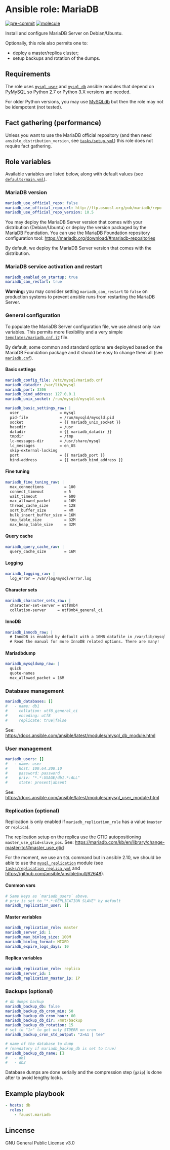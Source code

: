 # Ansible role: MariaDB

[![pre-commit](https://github.com/fauust/ansible-role-mariadb/actions/workflows/pre-commit.yml/badge.svg)](https://github.com/fauust/ansible-role-mariadb/actions/workflows/pre-commit.yml)
[![molecule](https://github.com/fauust/ansible-role-mariadb/actions/workflows/molecule.yml/badge.svg)](https://github.com/fauust/ansible-role-mariadb/actions/workflows/molecule.yml)

Install and configure MariaDB Server on Debian/Ubuntu.

Optionally, this role also permits one to:

- deploy a master/replica cluster;
- setup backups and rotation of the dumps.

## Requirements

The role uses
[`mysql_user`](https://docs.ansible.com/ansible/latest/modules/mysql_user_module.html)
and
[`mysql_db`](https://docs.ansible.com/ansible/latest/modules/mysql_db_module.html)
ansible modules that depend on [PyMySQL](https://github.com/PyMySQL/PyMySQL) so
Python 2.7 or Python 3.X versions are needed.

For older Python versions, you may use
[MySQLdb](http://mysql-python.sourceforge.net/MySQLdb.html) but then the role
may not be idempotent (not tested).

## Fact gathering (performance)

Unless you want to use the MariaDB official repository (and then need
`ansible_distribution_version`, see [`tasks/setup.yml`](./tasks/setup.yml#L18))
this role does not require fact gathering.

## Role variables

Available variables are listed below, along with default values (see
[`defaults/main.yml`](./defaults/main.yml)).

### MariaDB version

```yaml
mariadb_use_official_repo: false
mariadb_use_official_repo_url: http://ftp.osuosl.org/pub/mariadb/repo
mariadb_use_official_repo_version: 10.5
```

You may deploy the MariaDB Server version that comes with your distribution
(Debian/Ubuntu) or deploy the version packaged by the MariaDB Foundation.
You can use the MariaDB Foundation repository configuration tool:
<https://mariadb.org/download/#mariadb-repositories>

By default, we deploy the MariaDB Server version that comes with the distribution.

### MariaDB service activation and restart

```yaml
mariadb_enabled_on_startup: true
mariadb_can_restart: true
```

**Warning:** you may consider setting `mariadb_can_restart` to `false` on
production systems to prevent ansible runs from restarting the MariaDB Server.

### General configuration

To populate the MariaDB Server configuration file, we use almost only raw
variables. This permits more flexibility and a very simple
[`templates/mariadb.cnf.j2`](./templates/mariadb.cnf.j2) file.

By default, some common and standard options are deployed based on the MariaDB
Foundation package and it should be easy to change them all (see
[`mariadb.cnf`](./mariadb.cnf)).

#### Basic settings

```yaml
mariadb_config_file: /etc/mysql/mariadb.cnf
mariadb_datadir: /var/lib/mysql
mariadb_port: 3306
mariadb_bind_address: 127.0.0.1
mariadb_unix_socket: /run/mysqld/mysqld.sock
```

```yaml
mariadb_basic_settings_raw: |
  user                  = mysql
  pid-file              = /run/mysqld/mysqld.pid
  socket                = {{ mariadb_unix_socket }}
  basedir               = /usr
  datadir               = {{ mariadb_datadir }}
  tmpdir                = /tmp
  lc-messages-dir       = /usr/share/mysql
  lc_messages           = en_US
  skip-external-locking
  port                  = {{ mariadb_port }}
  bind-address          = {{ mariadb_bind_address }}
```

#### Fine tuning

```yaml
mariadb_fine_tuning_raw: |
  max_connections         = 100
  connect_timeout         = 5
  wait_timeout            = 600
  max_allowed_packet      = 16M
  thread_cache_size       = 128
  sort_buffer_size        = 4M
  bulk_insert_buffer_size = 16M
  tmp_table_size          = 32M
  max_heap_table_size     = 32M
```

#### Query cache

```yaml
mariadb_query_cache_raw: |
  query_cache_size        = 16M
```

#### Logging

```yaml
mariadb_logging_raw: |
  log_error = /var/log/mysql/error.log
```

#### Character sets

```yaml
mariadb_character_sets_raw: |
  character-set-server = utf8mb4
  collation-server     = utf8mb4_general_ci
```

#### InnoDB

```yaml
mariadb_innodb_raw: |
  # InnoDB is enabled by default with a 10MB datafile in /var/lib/mysql/.
  # Read the manual for more InnoDB related options. There are many!
```

#### Mariadbdump

```yaml
mariadb_mysqldump_raw: |
  quick
  quote-names
  max_allowed_packet = 16M
```

### Database management

```yaml
mariadb_databases: []
#   - name: db1
#     collation: utf8_general_ci
#     encoding: utf8
#     replicate: true|false
```

See: <https://docs.ansible.com/ansible/latest/modules/mysql_db_module.html>

### User management

```yaml
mariadb_users: []
#   - name: user
#     host: 100.64.200.10
#     password: password
#     priv: "*.*:USAGE/db1.*:ALL"
#     state: present|absent
```

See: <https://docs.ansible.com/ansible/latest/modules/mysql_user_module.html>

### Replication (optional)

Replication is only enabled if `mariadb_replication_role` has a value (`master` or
`replica`).

The replication setup on the replica use the GTID autopositioning
`master_use_gtid=slave_pos`. See:
<https://mariadb.com/kb/en/library/change-master-to/#master_use_gtid>

For the moment, we use an `SQL` command but in ansible 2.10, we should be able
to use the
[`mysql_replication`](https://docs.ansible.com/ansible/latest/modules/mysql_replication_module.html)
module (see
[`tasks/replication_replica.yml`](./tasks/replication_replica.yml#L09-L33) and
<https://github.com/ansible/ansible/pull/62648>).

#### Common vars

```yaml
# Same keys as `mariadb_users` above.
# priv is set to "*.*:REPLICATION SLAVE" by default
mariadb_replication_user: []
```

#### Master variables

```yaml
mariadb_replication_role: master
mariadb_server_id: 1
mariadb_max_binlog_size: 100M
mariadb_binlog_format: MIXED
mariadb_expire_logs_days: 10
```

#### Replica variables

```yaml
mariadb_replication_role: replica
mariadb_server_id: 1
mariadb_replication_master_ip: IP
```

### Backups (optional)

```yaml
# db dumps backup
mariadb_backup_db: false
mariadb_backup_db_cron_min: 50
mariadb_backup_db_cron_hour: 00
mariadb_backup_db_dir: /mnt/backup
mariadb_backup_db_rotation: 15
# set to "1>" to get only STDERR on cron
mariadb_backup_cron_std_output: "2>&1 | tee"

# name of the database to dump
# (mandatory if mariadb_backup_db is set to true)
mariadb_backup_db_name: []
#   - db1
#   - db2
```

Database dumps are done serially and the compression step (`gzip`) is done after to
avoid lengthy locks.

## Example playbook

```yaml
- hosts: db
  roles:
    - fauust.mariadb
```

## Lincense

GNU General Public License v3.0
